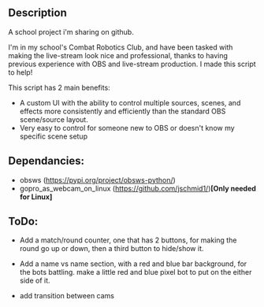 
## Description

A school project i'm sharing on github.

I'm in my school's Combat Robotics Club, and have been tasked with making the live-stream look nice and professional, thanks to having previous experience with OBS and live-stream production. I made this script to help!

This script has 2 main benefits:

+ A custom UI with the ability to control multiple sources, scenes, and effects more consistently and efficiently than the standard OBS scene/source layout.
+ Very easy to control for someone new to OBS or doesn't know my specific scene setup

## Dependancies:
+ obsws (https://pypi.org/project/obsws-python/)
+ gopro_as_webcam_on_linux (https://github.com/jschmid1/)**[Only needed for Linux]**

## ToDo:

+ Add a match/round counter, one that has 2 buttons, for making the round go up or down, then a third button to hide/show it.

+ Add a name vs name section, with a red and blue bar background, for the bots battling. make a little red and blue pixel bot to put on the either side of it.

+ add transition between cams
